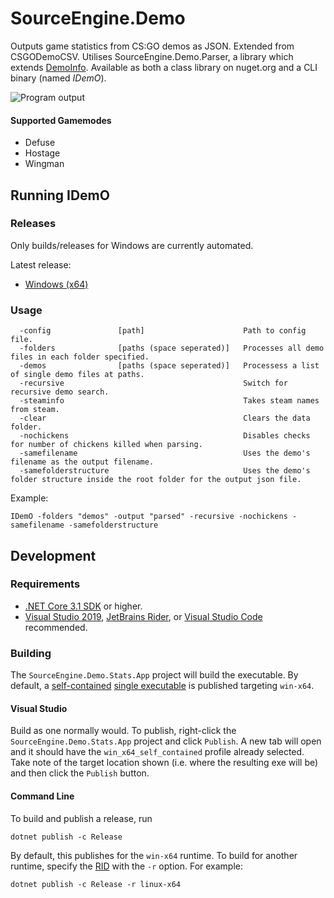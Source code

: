 # SourceEngine.Demo

Outputs game statistics from CS:GO demos as JSON. Extended from CSGODemoCSV. Utilises SourceEngine.Demo.Parser, a library which extends [DemoInfo][9]. Available as both a class library on nuget.org and a CLI binary (named _IDemO_).

![Program output](https://i.imgur.com/RALmTAR.png)

#### Supported Gamemodes

- Defuse
- Hostage
- Wingman

## Running IDemO

### Releases

Only builds/releases for Windows are currently automated.

Latest release:

* [Windows (x64)][1]

### Usage

```
  -config               [path]                      Path to config file.
  -folders              [paths (space seperated)]   Processes all demo files in each folder specified.
  -demos                [paths (space seperated)]   Processess a list of single demo files at paths.
  -recursive                                        Switch for recursive demo search.
  -steaminfo                                        Takes steam names from steam.
  -clear                                            Clears the data folder.
  -nochickens                                       Disables checks for number of chickens killed when parsing.
  -samefilename                                     Uses the demo's filename as the output filename.
  -samefolderstructure                              Uses the demo's folder structure inside the root folder for the output json file.
```

Example:

```
IDemO -folders "demos" -output "parsed" -recursive -nochickens -samefilename -samefolderstructure
```

## Development

### Requirements

* [.NET Core 3.1 SDK][2] or higher.
* [Visual Studio 2019][3], [JetBrains Rider][4], or [Visual Studio Code][5] recommended.

### Building

The `SourceEngine.Demo.Stats.App` project will build the executable. By default, a [self-contained][6] [single executable][7] is published targeting `win-x64`.

#### Visual Studio

Build as one normally would. To publish, right-click the `SourceEngine.Demo.Stats.App` project and click `Publish`. A new tab will open and it should have the `win_x64_self_contained` profile already selected. Take note of the target location shown (i.e. where the resulting exe will be) and then click the `Publish` button.

#### Command Line

To build and publish a release, run

```
dotnet publish -c Release
```

By default, this publishes for the `win-x64` runtime. To build for another runtime, specify the [RID][8] with the `-r` option. For example:

```
dotnet publish -c Release -r linux-x64
```

[1]: https://github.com/source-engine-discord/SourceEngine.Demo/releases/latest/download/IDemO_win-x64.zip
[2]: https://dotnet.microsoft.com/download/dotnet-core/3.1
[3]: https://visualstudio.microsoft.com/
[4]: https://www.jetbrains.com/rider/
[5]: https://code.visualstudio.com/
[6]: https://docs.microsoft.com/en-us/dotnet/core/deploying/index#self-contained-deployments-scd
[7]: https://docs.microsoft.com/en-us/dotnet/core/whats-new/dotnet-core-3-0#single-file-executables
[8]: https://docs.microsoft.com/en-us/dotnet/core/rid-catalog
[9]: https://github.com/StatsHelix/demoinfo/
[10]: Directory.Build.props
[11]: https://semver.org/spec/v2.0.0.html
